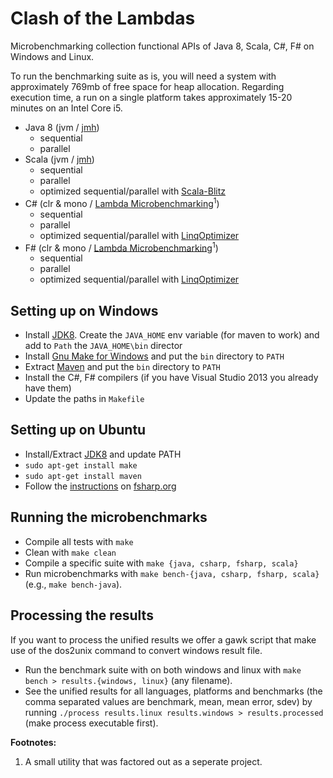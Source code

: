 Clash of the Lambdas
====================
Microbenchmarking collection functional APIs of Java 8, Scala, C#, F# on Windows and Linux.

To run the benchmarking suite as is, you will need a system with approximately
769mb of free space for heap allocation. Regarding execution time, a run on a
single platform takes approximately 15-20 minutes on an Intel Core i5.

* Java 8 (jvm / [jmh](http://openjdk.java.net/projects/code-tools/jmh/))
  * sequential
  * parallel
* Scala (jvm / [jmh](http://openjdk.java.net/projects/code-tools/jmh/))
  * sequential
  * parallel
  * optimized sequential/parallel with [Scala-Blitz](http://scala-blitz.github.io/)
* C# (clr & mono / [Lambda Microbenchmarking](https://github.com/biboudis/LambdaMicrobenchmarking)<sup>1</sup>)
  * sequential
  * parallel
  * optimized sequential/parallel with [LinqOptimizer](https://github.com/nessos/LinqOptimizer)
* F# (clr & mono / [Lambda Microbenchmarking](https://github.com/biboudis/LambdaMicrobenchmarking)<sup>1</sup>)
  * sequential
  * parallel
  * optimized sequential/parallel with [LinqOptimizer](https://github.com/nessos/LinqOptimizer)

Setting up on Windows
--------------------
* Install [JDK8](http://www.oracle.com/technetwork/java/javase/downloads/jdk8-downloads-2133151.html). Create the ```JAVA_HOME``` env variable (for maven to work) and add to ```Path``` the ```JAVA_HOME\bin``` director
* Install [Gnu Make for Windows](http://gnuwin32.sourceforge.net/packages/make.htm) and put the ```bin``` directory to ```PATH```
* Extract [Maven](http://maven.apache.org/download.cgi) and put the ```bin``` directory to ```PATH```
* Install the C#, F# compilers (if you have Visual Studio 2013 you already have them)
* Update the paths in ```Makefile```

Setting up on Ubuntu
--------------------
* Install/Extract [JDK8](http://www.oracle.com/technetwork/java/javase/downloads/jdk8-downloads-2133151.html) and update PATH
* ```sudo apt-get install make```
* ```sudo apt-get install maven```
* Follow the [instructions](http://fsharp.org/use/linux/) on [fsharp.org](http://fsharp.org)

Running the microbenchmarks
---------------------------
* Compile all tests with ```make```
* Clean with ```make clean```
* Compile a specific suite with ```make {java, csharp, fsharp, scala}```
* Run microbenchmarks with ```make bench-{java, csharp, fsharp, scala}``` (e.g., ```make
  bench-java```).

Processing the results
----------------------
If you want to process the unified results we offer a gawk script that make use
of the dos2unix command to convert windows result file.

* Run the benchmark suite with on both windows and linux with ```make bench >
  results.{windows, linux}``` (any filename).
* See the unified results for all languages, platforms and benchmarks (the comma
  separated values are benchmark, mean, mean error, sdev) by running
  ```./process results.linux results.windows > results.processed``` (make
  process executable first).

**Footnotes:**

1. A small utility that was factored out as a seperate project.
